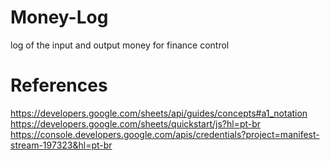 # Money-Log
log of the input and output money for finance control

# References
https://developers.google.com/sheets/api/guides/concepts#a1_notation
https://developers.google.com/sheets/quickstart/js?hl=pt-br
https://console.developers.google.com/apis/credentials?project=manifest-stream-197323&hl=pt-br
